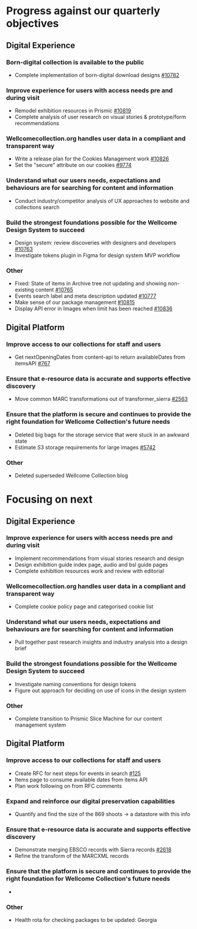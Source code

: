 # Progress against our quarterly objectives
## Digital Experience
### Born-digital collection is available to the public
- Complete implementation of born-digital download designs [#10782](https://github.com/wellcomecollection/wellcomecollection.org/issues/10782)
 
### Improve experience for users with access needs pre and during visit
- Remodel exhibition resources in Prismic [#10819](https://github.com/wellcomecollection/wellcomecollection.org/issues/10819)
- Complete analysis of user research on visual stories & prototype/form recommendations
 
### Wellcomecollection.org handles user data in a compliant and transparent way
- Write a release plan for the Cookies Management work [#10826](https://github.com/wellcomecollection/wellcomecollection.org/issues/10826)
- Set the "secure" attribute on our cookies [#9774](https://github.com/wellcomecollection/wellcomecollection.org/issues/9774)

### Understand what our users needs, expectations and behaviours are for searching for content and information
- Conduct industry/competitor analysis of UX approaches to website and collections search

### Build the strongest foundations possible for the Wellcome Design System to succeed
- Design system: review discoveries with designers and developers [#10763](https://github.com/wellcomecollection/wellcomecollection.org/issues/10763)
- Investigate tokens plugin in Figma for design system MVP workflow
 
### Other
- Fixed: State of items in Archive tree not updating and showing non-existing content [#10765](https://github.com/wellcomecollection/wellcomecollection.org/issues/10765)
- Events search label and meta description updated [#10777](https://github.com/wellcomecollection/wellcomecollection.org/issues/10777)
- Make sense of our package management [#10815](https://github.com/wellcomecollection/wellcomecollection.org/issues/10815)
- Display API error in Images when limit has been reached [#10836](https://github.com/wellcomecollection/wellcomecollection.org/issues/10836)

## Digital Platform
### Improve access to our collections for staff and users
- Get nextOpeningDates from content-api to return availableDates from itemsAPI [#767](https://github.com/wellcomecollection/catalogue-api/issues/767)
 
### Ensure that e-resource data is accurate and supports effective discovery
- Move common MARC transformations out of transformer_sierra [#2563](https://github.com/wellcomecollection/catalogue-pipeline/issues/2563)
 
### Ensure that the platform is secure and continues to provide the right foundation for Wellcome Collection's future needs
- Deleted big bags for the storage service that were stuck in an awkward state
- Estimate S3 storage requirements for large images [#5742](https://github.com/wellcomecollection/platform/issues/5742)

### Other
- Deleted superseded Wellcome Collection blog


# Focusing on next
## Digital Experience
### Improve experience for users with access needs pre and during visit 
- Implement recommendations from visual stories research and design
- Design exhibition guide index page, audio and bsl guide pages
- Complete exhibition resources work and review with editorial
 
### Wellcomecollection.org handles user data in a compliant and transparent way
- Complete cookie policy page and categorised cookie list

### Understand what our users needs, expectations and behaviours are for searching for content and information
- Pull together past research insights and industry analysis into a design brief

### Build the strongest foundations possible for the Wellcome Design System to succeed
- Investigate naming conventions for design tokens
- Figure out approach for deciding on use of icons in the design system  

### Other
- Complete transition to Prismic Slice Machine for our content management system

## Digital Platform
### Improve access to our collections for staff and users
-  Create RFC for next steps for events in search [#125](https://github.com/wellcomecollection/content-api/issues/125)
-  Items page to consume available dates from items API
-  Plan work following on from RFC comments

### Expand and reinforce our digital preservation capabilities​
- Quantify and find the size of the 869 shoots -> a datastore with this info
 
### Ensure that e-resource data is accurate and supports effective discovery
- Demonstrate merging EBSCO records with Sierra records [#2618](https://github.com/wellcomecollection/catalogue-pipeline/issues/2618)
- Refine the transform of the MARCXML records
 
### Ensure that the platform is secure and continues to provide the right foundation for Wellcome Collection's future needs
- 

### Other 
- Health rota for checking packages to be updated: Georgia
